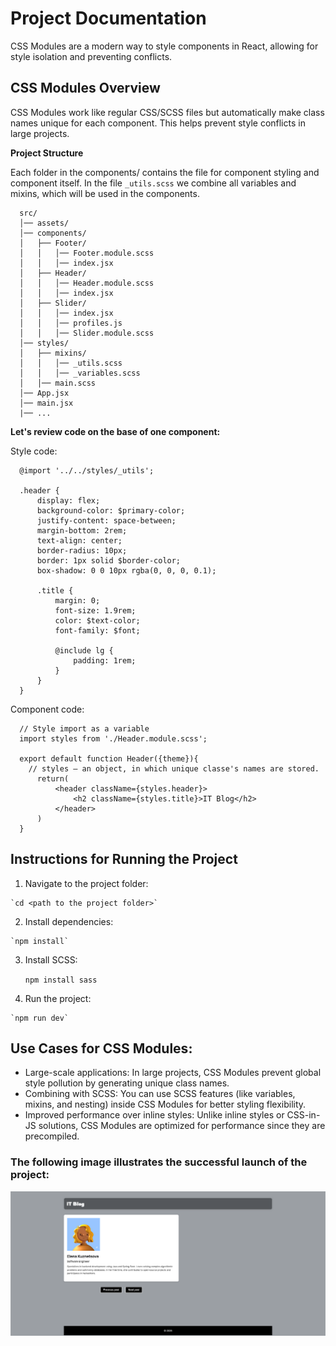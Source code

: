 # Project Documentation

CSS Modules are a modern way to style components in React, allowing for style isolation and preventing conflicts.

## CSS Modules Overview

CSS Modules work like regular CSS/SCSS files but automatically make class names unique for each component. This helps prevent style conflicts in large projects.

**Project Structure** 

Each folder in the components/ contains the file for component styling and component itself. In the file `_utils.scss` we combine all variables and mixins, which will be used in the components.



```
  src/
  │── assets/
  │── components/
  │   ├── Footer/
  │   │   │── Footer.module.scss
  │   │   │── index.jsx
  │   ├── Header/
  │   │   │── Header.module.scss
  │   │   │── index.jsx
  │   ├── Slider/
  │   │   │── index.jsx
  │   │   │── profiles.js
  │   │   │── Slider.module.scss
  │── styles/
  │   ├── mixins/
  │   │   │── _utils.scss
  │   │   │── _variables.scss
  │   │── main.scss
  │── App.jsx
  │── main.jsx
  |── ...
```

**Let's review code on the base of one component:**

Style code:

```
  @import '../../styles/_utils';
  
  .header {
      display: flex;
      background-color: $primary-color;
      justify-content: space-between;
      margin-bottom: 2rem;
      text-align: center;
      border-radius: 10px;
      border: 1px solid $border-color;
      box-shadow: 0 0 10px rgba(0, 0, 0, 0.1);
  
      .title {
          margin: 0;
          font-size: 1.9rem;
          color: $text-color;
          font-family: $font;
  
          @include lg {
              padding: 1rem;
          }
      }
  }
```

Component code:

```
  // Style import as a variable
  import styles from './Header.module.scss';
  
  export default function Header({theme}){
    // styles — an object, in which unique classe's names are stored.
      return(
          <header className={styles.header}>
              <h2 className={styles.title}>IT Blog</h2>
          </header>
      )
  }
```

## Instructions for Running the Project

  1. Navigate to the project folder:

    `cd <path to the project folder>`

  2. Install dependencies:

    `npm install`

  3. Install SCSS:

     `npm install sass`
    
  4. Run the project:

    `npm run dev`

## Use Cases for CSS Modules:

 - Large-scale applications: In large projects, CSS Modules prevent global style pollution by generating unique class names.
 - Combining with SCSS: You can use SCSS features (like variables, mixins, and nesting) inside CSS Modules for better styling flexibility.
 - Improved performance over inline styles: Unlike inline styles or CSS-in-JS solutions, CSS Modules are optimized for performance since they are precompiled.

### The following image illustrates the successful launch of the project:

<img src="../03_css_modules//public/reference.png">
